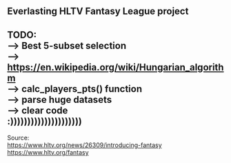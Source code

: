 Everlasting HLTV Fantasy League project
--------------------------------------------
TODO: <br />
--> Best 5-subset selection <br />
--> https://en.wikipedia.org/wiki/Hungarian_algorithm <br />
--> calc_players_pts() function <br />
--> parse huge datasets <br />
--> clear code <br />
:)))))))))))))))))))))
--------------------------------------------
Source: <br />
https://www.hltv.org/news/26309/introducing-fantasy <br />
https://www.hltv.org/fantasy
